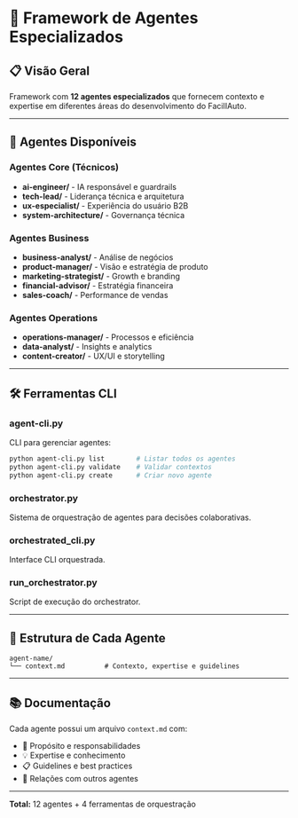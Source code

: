 # 🤖 Framework de Agentes Especializados

## 📋 **Visão Geral**

Framework com **12 agentes especializados** que fornecem contexto e expertise em diferentes áreas do desenvolvimento do FacilIAuto.

---

## 🎯 **Agentes Disponíveis**

### **Agentes Core (Técnicos)**
- **ai-engineer/** - IA responsável e guardrails
- **tech-lead/** - Liderança técnica e arquitetura
- **ux-especialist/** - Experiência do usuário B2B
- **system-architecture/** - Governança técnica

### **Agentes Business**
- **business-analyst/** - Análise de negócios
- **product-manager/** - Visão e estratégia de produto
- **marketing-strategist/** - Growth e branding
- **financial-advisor/** - Estratégia financeira
- **sales-coach/** - Performance de vendas

### **Agentes Operations**
- **operations-manager/** - Processos e eficiência
- **data-analyst/** - Insights e analytics
- **content-creator/** - UX/UI e storytelling

---

## 🛠️ **Ferramentas CLI**

### **agent-cli.py**
CLI para gerenciar agentes:
```bash
python agent-cli.py list        # Listar todos os agentes
python agent-cli.py validate    # Validar contextos
python agent-cli.py create      # Criar novo agente
```

### **orchestrator.py**
Sistema de orquestração de agentes para decisões colaborativas.

### **orchestrated_cli.py**
Interface CLI orquestrada.

### **run_orchestrator.py**
Script de execução do orchestrator.

---

## 📁 **Estrutura de Cada Agente**

```
agent-name/
└── context.md          # Contexto, expertise e guidelines
```

---

## 📚 **Documentação**

Cada agente possui um arquivo `context.md` com:
- 🎯 Propósito e responsabilidades
- 💡 Expertise e conhecimento
- 📋 Guidelines e best practices
- 🔗 Relações com outros agentes

---

**Total:** 12 agentes + 4 ferramentas de orquestração


